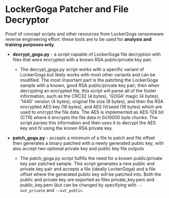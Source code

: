 
# LockerGoga Patcher and File Decryptor
  
Proof of concept scripts and other resources from LockerGoga ransomware reverse engineering effort: these tools are to be used for **analysis and training purposes only**.
  

 - **decrypt_goga.py** - a script capable of LockerGoga file decryption with files that were encrypted with a known RSA public/private key
   pair.
   - The decrypt_goga.py script works with a specific variant of LockerGoga but likely works with most other variants and can be modified. The most important part is the patching the LockerGoga sample with a known, good RSA public/private key pair; then when decrypting an encrypted file, this script will parse all of the footer information, such as the CRC32 (4 bytes), 'GOGA' magic (4 bytes), '1440' version (4 bytes), original file size (8 bytes), and then the RSA encrypted AES key (16 bytes), and AES IV/seed (16 bytes) which are used to encrypt the file data. The AES is implemented as AES-128 bit (CTR) where it encrypts the file data in 0x10000 byte chunks. The script parses this information and then uses it to decrypt the AES key and IV using the known RSA private key. 

- **patch_goga.py** - accepts a minimum of a file to patch and file offset then generates a binary patched with a newly generated public key, with also accept two optional private key and public key file outputs
	- The patch_goga.py script fulfills the need for a known public/private key pair patched sample. This script generates a new public and private key pair and accepts a file (ideally LockerGoga) and a file offset where the generated public key will be patched into. Both the public and private key are exported as files private_key.pem and public_key.pem (but can be changed by specifying with `--out_private` and `--out_public`.
